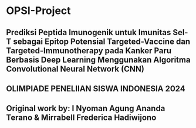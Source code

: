 # OPSI-Project
Prediksi Peptida Imunogenik untuk Imunitas Sel-T sebagai Epitop Potensial Targeted-Vaccine dan Targeted-Immunotherapy pada Kanker Paru Berbasis Deep Learning Menggunakan Algoritma Convolutional Neural Network (CNN)
-----------------------------------------
OLIMPIADE PENELIIAN SISWA INDONESIA 2024
-----------------------------------------
Original work by:
I Nyoman Agung Ananda Terano & Mirrabell Frederica Hadiwijono 
-----------------------------------------

